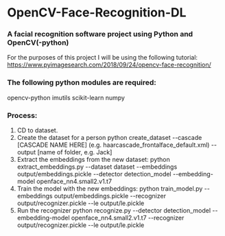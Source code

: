 # OpenCV-Face-Recognition-DL

### A facial recognition software project using Python and OpenCV(-python)

For the purposes of this project I will be using the following tutorial:
https://www.pyimagesearch.com/2018/09/24/opencv-face-recognition/

### The following python modules are required:
opencv-python
imutils
scikit-learn
numpy


### Process:
1. CD to dataset.
2. Create the dataset for a person
    python create_dataset --cascade [CASCADE NAME HERE] (e.g. haarcascade_frontalface_default.xml) --output [name of folder, e.g. Jack]
3. Extract the embeddings from the new dataset:
    python extract_embeddings.py --dataset dataset --embeddings output/embeddings.pickle --detector detection_model --embedding-model openface_nn4.small2.v1.t7
4. Train the model with the new embeddings:
    python train_model.py --embeddings output/embeddings.pickle --recognizer output/recognizer.pickle --le output/le.pickle
5. Run the recognizer
    python recognize.py --detector detection_model --embedding-model openface_nn4.small2.v1.t7 --recognizer output/recognizer.pickle --le output/le.pickle